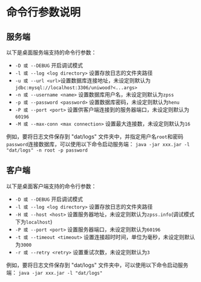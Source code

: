 # 命令行参数说明

## 服务端

以下是桌面服务端支持的命令行参数：

- `-D 或 --DEBUG`  开启调试模式
- `-l 或 --log <log directory>` 设置存放日志的文件夹路径
- `-u 或 --url <url>`设置数据库连接地址，未设定则默认为`jdbc:mysql://localhost:3306/uniwood?<...args>`
- `-n 或 --username <name>` 设置数据库用户名，未设定则默认为`zpss`
- `-p 或 --password <password>` 设置数据库密码，未设定则默认为`henu`
- `-P 或 --port <port>` 设置供客户端连接到的服务器端口，未设定则默认为`60196`
- `-M 或 --max-conn <max connection>` 设置最大连接数，未设定则默认为`16`

例如，要将日志文件保存到 "dat/logs" 文件夹中，并指定用户名`root`和密码`password`连接数据库，可以使用以下命令启动服务端：
`java -jar xxx.jar -l "dat/logs" -n root -p password`

## 客户端

以下是桌面客户端支持的命令行参数：

- `-D 或 --DEBUG`  开启调试模式
- `-l 或 --log <log directory>` 设置存放日志的文件夹路径
- `-H 或 --host <host>` 设置服务器地址，未设定则默认为`zpss.info`(调试模式下为`localhost`)
- `-P 或 --port <port>` 设置服务器端口，未设定则默认为`60196`
- `-t 或 --timeout <timeout>` 设置连接超时时间，单位为毫秒，未设定则默认为`3000`
- `-r 或 --retry <retry>` 设置重试次数，未设定则默认为`3`

例如，要将日志文件保存到 "dat/logs" 文件夹中，可以使用以下命令启动服务端：
`java -jar xxx.jar -l "dat/logs"`